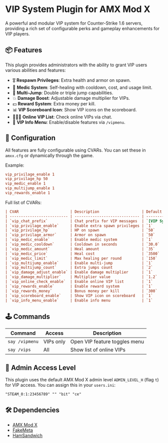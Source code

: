 # VIP System Plugin for AMX Mod X

A powerful and modular VIP system for Counter-Strike 1.6 servers, providing a rich set of configurable perks and gameplay enhancements for VIP players.

## 📦 Features

This plugin provides administrators with the ability to grant VIP users various abilities and features:

- 🎖 **Respawn Privileges**: Extra health and armor on spawn.
- 💉 **Medic System**: Self-healing with cooldown, cost, and usage limit.
- 🦘 **Multi-Jump**: Double or triple jump capabilities.
- 💥 **Damage Boost**: Adjustable damage multiplier for VIPs.
- 💵 **Reward System**: Extra money per kill.
- 📊 **VIP Scoreboard Icon**: Show VIP icons on the scoreboard.
- 🧑‍🤝‍🧑 **Online VIP List**: Check online VIPs via chat.
- 🧾 **VIP Info Menu**: Enable/disable features via `/vipmenu`.

## 🔧 Configuration

All features are fully configurable using CVARs. You can set these in `amxx.cfg` or dynamically through the game.

Example:

```ini
vip_privilage_enable 1
vip_privilage_hp 50
vip_medic_enable 1
vip_multijump_enable 1
vip_rewards_enable 1
```

Full list of CVARs:
```ini
| CVAR                       | Description                   | Default        |
| -------------------------- | ----------------------------- | -------------- |
| `vip_chat_prefix`          | Chat prefix for VIP messages  | `[VIP System]` |
| `vip_privilage_enable`     | Enable extra spawn privileges | `1`            |
| `vip_privilage_hp`         | HP on spawn                   | `50`           |
| `vip_privilage_armor`      | Armor on spawn                | `50`           |
| `vip_medic_enable`         | Enable medic system           | `1`            |
| `vip_medic_cooldown`       | Cooldown in seconds           | `30.0`         |
| `vip_medic_amount`         | Heal amount                   | `35`           |
| `vip_medic_price`          | Heal cost                     | `3500`         |
| `vip_medic_limit`          | Max healing per round         | `150`          |
| `vip_multijump_enable`     | Enable multi-jump             | `1`            |
| `vip_multijump_count`      | Extra jumps count             | `2`            |
| `vip_damage_adjust_enable` | Enable damage multiplier      | `1`            |
| `vip_damage_multiplier`    | Multiplier value              | `1.2`          |
| `vip_online_check_enable`  | Enable online VIP list        | `1`            |
| `vip_rewards_enable`       | Enable reward system          | `1`            |
| `vip_rewards_money`        | Bonus money per kill          | `300`          |
| `vip_scoreboard_enable`    | Show VIP icon on scoreboard   | `1`            |
| `vip_info_menu_enable`     | Enable info menu              | `1`            |
```
## 🕹 Commands

| Command        | Access    | Description                   |
| -------------- | --------- | ----------------------------- |
| `say /vipmenu` | VIPs only | Open VIP feature toggles menu |
| `say /vips`    | All       | Show list of online VIPs      |

## 🔐 Admin Access Level

This plugin uses the default AMX Mod X admin level `ADMIN_LEVEL_H` (flag `t`) for VIP access. You can assign this in your `users.ini`:

```
"STEAM_0:1:23456789" "" "bit" "ce"
```

## 🛠 Dependencies

- [AMX Mod X](https://www.amxmodx.org/)
- [FakeMeta](https://wiki.alliedmods.net/Fakemeta)
- [HamSandwich](https://wiki.alliedmods.net/Ham_Sandwich_module)
